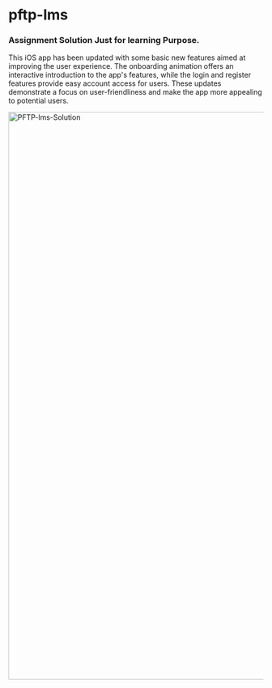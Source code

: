 # pftp-lms
 
### Assignment Solution Just for learning Purpose.

This iOS app has been updated with some basic new features aimed at improving the user experience. The onboarding animation offers an interactive introduction to the app's features, while the login and register features provide easy account access for users. These updates demonstrate a focus on user-friendliness and make the app more appealing to potential users.


<img width="1122" alt="PFTP-lms-Solution" src="https://user-images.githubusercontent.com/124521487/236446840-54a0e466-569a-4594-8496-4a2e09a9977f.png">
